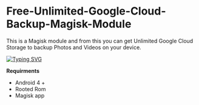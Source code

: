 # Free-Unlimited-Google-Cloud-Backup-Magisk-Module
This is a Magisk module and from this you can get Unlimited Google Cloud Storage to backup Photos and Videos on your device.

[![Typing SVG](https://readme-typing-svg.demolab.com?font=Young+Serif&pause=1000&color=F70000&random=false&width=435&lines=Remember+this+is+for+root+users+only)](https://git.io/typing-svg)


**Requirments**
- Android 4 +
- Rooted Rom
- Magisk app
